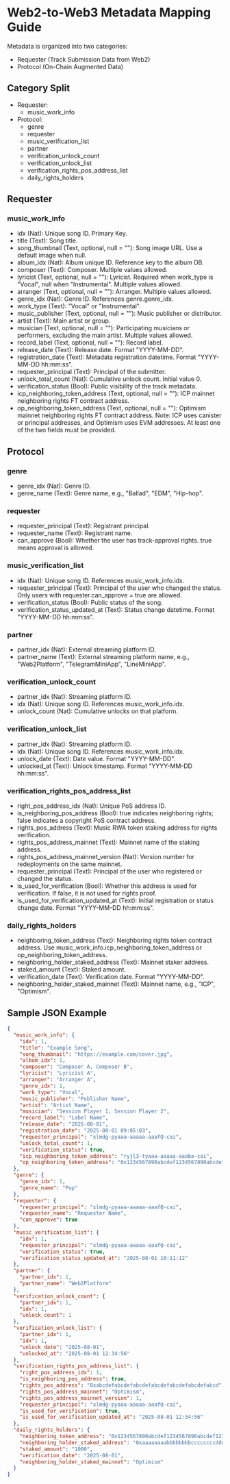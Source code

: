 # Web2-to-Web3 Metadata Mapping Guide

Metadata is organized into two categories:

- Requester (Track Submission Data from Web2)
- Protocol (On-Chain Augmented Data)

## Category Split

- Requester:
  - music_work_info
- Protocol:
  - genre
  - requester
  - music_verification_list
  - partner
  - verification_unlock_count
  - verification_unlock_list
  - verification_rights_pos_address_list
  - daily_rights_holders

## Requester

### music_work_info

- idx (Nat): Unique song ID. Primary Key.
- title (Text): Song title.
- song_thumbnail (Text, optional, null = ""): Song image URL. Use a default image when null.
- album_idx (Nat): Album unique ID. Reference key to the album DB.
- composer (Text): Composer. Multiple values allowed.
- lyricist (Text, optional, null = ""): Lyricist. Required when work_type is "Vocal", null when "Instrumental". Multiple values allowed.
- arranger (Text, optional, null = ""): Arranger. Multiple values allowed.
- genre_idx (Nat): Genre ID. References genre.genre_idx.
- work_type (Text): "Vocal" or "Instrumental".
- music_publisher (Text, optional, null = ""): Music publisher or distributor.
- artist (Text): Main artist or group.
- musician (Text, optional, null = ""): Participating musicians or performers, excluding the main artist. Multiple values allowed.
- record_label (Text, optional, null = ""): Record label.
- release_date (Text): Release date. Format "YYYY-MM-DD".
- registration_date (Text): Metadata registration datetime. Format "YYYY-MM-DD hh:mm:ss".
- requester_principal (Text): Principal of the submitter.
- unlock_total_count (Nat): Cumulative unlock count. Initial value 0.
- verification_status (Bool): Public visibility of the track metadata.
- icp_neighboring_token_address (Text, optional, null = ""): ICP mainnet neighboring rights FT contract address.
- op_neighboring_token_address (Text, optional, null = ""): Optimism mainnet neighboring rights FT contract address. Note: ICP uses canister or principal addresses, and Optimism uses EVM addresses. At least one of the two fields must be provided.

## Protocol

### genre

- genre_idx (Nat): Genre ID.
- genre_name (Text): Genre name, e.g., "Ballad", "EDM", "Hip-hop".

### requester

- requester_principal (Text): Registrant principal.
- requester_name (Text): Registrant name.
- can_approve (Bool): Whether the user has track-approval rights. true means approval is allowed.

### music_verification_list

- idx (Nat): Unique song ID. References music_work_info.idx.
- requester_principal (Text): Principal of the user who changed the status. Only users with requester.can_approve = true are allowed.
- verification_status (Bool): Public status of the song.
- verification_status_updated_at (Text): Status change datetime. Format "YYYY-MM-DD hh:mm:ss".

### partner

- partner_idx (Nat): External streaming platform ID.
- partner_name (Text): External streaming platform name, e.g., "Web2Platform", "TelegramMiniApp", "LineMiniApp".

### verification_unlock_count

- partner_idx (Nat): Streaming platform ID.
- idx (Nat): Unique song ID. References music_work_info.idx.
- unlock_count (Nat): Cumulative unlocks on that platform.

### verification_unlock_list

- partner_idx (Nat): Streaming platform ID.
- idx (Nat): Unique song ID. References music_work_info.idx.
- unlock_date (Text): Date value. Format "YYYY-MM-DD".
- unlocked_at (Text): Unlock timestamp. Format "YYYY-MM-DD hh:mm:ss".

### verification_rights_pos_address_list

- right_pos_address_idx (Nat): Unique PoS address ID.
- is_neighboring_pos_address (Bool): true indicates neighboring rights; false indicates a copyright PoS contract address.
- rights_pos_address (Text): Music RWA token staking address for rights verification.
- rights_pos_address_mainnet (Text): Mainnet name of the staking address.
- rights_pos_address_mainnet_version (Nat): Version number for redeployments on the same mainnet.
- requester_principal (Text): Principal of the user who registered or changed the status.
- is_used_for_verification (Bool): Whether this address is used for verification. If false, it is not used for rights proof.
- is_used_for_verification_updated_at (Text): Initial registration or status change date. Format "YYYY-MM-DD hh:mm:ss".

### daily_rights_holders

- neighboring_token_address (Text): Neighboring rights token contract address. Use music_work_info.icp_neighboring_token_address or op_neighboring_token_address.
- neighboring_holder_staked_address (Text): Mainnet staker address.
- staked_amount (Text): Staked amount.
- verification_date (Text): Verification date. Format "YYYY-MM-DD".
- neighboring_holder_staked_mainnet (Text): Mainnet name, e.g., "ICP", "Optimism".

## Sample JSON Example

```json
{
  "music_work_info": {
    "idx": 1,
    "title": "Example Song",
    "song_thumbnail": "https://example.com/cover.jpg",
    "album_idx": 1,
    "composer": "Composer A, Composer B",
    "lyricist": "Lyricist A",
    "arranger": "Arranger A",
    "genre_idx": 1,
    "work_type": "Vocal",
    "music_publisher": "Publisher Name",
    "artist": "Artist Name",
    "musician": "Session Player 1, Session Player 2",
    "record_label": "Label Name",
    "release_date": "2025-08-01",
    "registration_date": "2025-08-01 09:05:03",
    "requester_principal": "xlmdg-pyaaa-aaaaa-aaafQ-cai",
    "unlock_total_count": 1,
    "verification_status": true,
    "icp_neighboring_token_address": "ryjl3-tyaaa-aaaaa-aaaba-cai",
    "op_neighboring_token_address": "0x1234567890abcdef1234567890abcdef12345678"
  },
  "genre": {
    "genre_idx": 1,
    "genre_name": "Pop"
  },
  "requester": {
    "requester_principal": "xlmdg-pyaaa-aaaaa-aaafQ-cai",
    "requester_name": "Requester Name",
    "can_approve": true
  },
  "music_verification_list": {
    "idx": 1,
    "requester_principal": "xlmdg-pyaaa-aaaaa-aaafQ-cai",
    "verification_status": true,
    "verification_status_updated_at": "2025-08-01 10:11:12"
  },
  "partner": {
    "partner_idx": 1,
    "partner_name": "Web2Platform"
  },
  "verification_unlock_count": {
    "partner_idx": 1,
    "idx": 1,
    "unlock_count": 1
  },
  "verification_unlock_list": {
    "partner_idx": 1,
    "idx": 1,
    "unlock_date": "2025-08-01",
    "unlocked_at": "2025-08-01 12:34:56"
  },
  "verification_rights_pos_address_list": {
    "right_pos_address_idx": 1,
    "is_neighboring_pos_address": true,
    "rights_pos_address": "0xabcdefabcdefabcdefabcdefabcdefabcdefabcd",
    "rights_pos_address_mainnet": "Optimism",
    "rights_pos_address_mainnet_version": 1,
    "requester_principal": "xlmdg-pyaaa-aaaaa-aaafQ-cai",
    "is_used_for_verification": true,
    "is_used_for_verification_updated_at": "2025-08-01 12:34:56"
  },
  "daily_rights_holders": {
    "neighboring_token_address": "0x1234567890abcdef1234567890abcdef12345678",
    "neighboring_holder_staked_address": "0xaaaaaaaabbbbbbbbccccccccddddddddeeeeeeee",
    "staked_amount": "1000",
    "verification_date": "2025-08-01",
    "neighboring_holder_staked_mainnet": "Optimism"
  }
}
```
